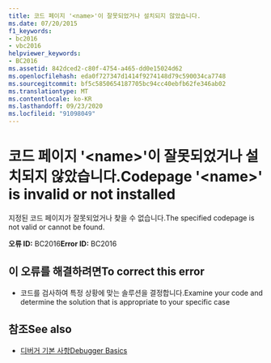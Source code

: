 ```yaml
---
title: 코드 페이지 '<name>'이 잘못되었거나 설치되지 않았습니다.
ms.date: 07/20/2015
f1_keywords:
- bc2016
- vbc2016
helpviewer_keywords:
- BC2016
ms.assetid: 842dced2-c80f-4754-a465-dd0e15024d62
ms.openlocfilehash: eda0f727347d1414f9274148d79c590034ca7748
ms.sourcegitcommit: bf5c5850654187705bc94cc40ebfb62fe346ab02
ms.translationtype: MT
ms.contentlocale: ko-KR
ms.lasthandoff: 09/23/2020
ms.locfileid: "91098049"
---
```

# <a name="codepage-name-is-invalid-or-not-installed"></a><span data-ttu-id="edf74-102">코드 페이지 '\<name>'이 잘못되었거나 설치되지 않았습니다.</span><span class="sxs-lookup"><span data-stu-id="edf74-102">Codepage '\<name>' is invalid or not installed</span></span>

<span data-ttu-id="edf74-103">지정된 코드 페이지가 잘못되었거나 찾을 수 없습니다.</span><span class="sxs-lookup"><span data-stu-id="edf74-103">The specified codepage is not valid or cannot be found.</span></span>  
  
 <span data-ttu-id="edf74-104">**오류 ID:** BC2016</span><span class="sxs-lookup"><span data-stu-id="edf74-104">**Error ID:** BC2016</span></span>  
  
## <a name="to-correct-this-error"></a><span data-ttu-id="edf74-105">이 오류를 해결하려면</span><span class="sxs-lookup"><span data-stu-id="edf74-105">To correct this error</span></span>  
  
- <span data-ttu-id="edf74-106">코드를 검사하여 특정 상황에 맞는 솔루션을 결정합니다.</span><span class="sxs-lookup"><span data-stu-id="edf74-106">Examine your code and determine the solution that is appropriate to your specific case</span></span>  
  
## <a name="see-also"></a><span data-ttu-id="edf74-107">참조</span><span class="sxs-lookup"><span data-stu-id="edf74-107">See also</span></span>

- [<span data-ttu-id="edf74-108">디버거 기본 사항</span><span class="sxs-lookup"><span data-stu-id="edf74-108">Debugger Basics</span></span>](/visualstudio/debugger/debugger-feature-tour)
